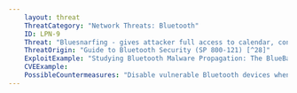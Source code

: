```yaml
---
    layout: threat
    ThreatCategory: "Network Threats: Bluetooth"
    ID: LPN-9
    Threat: "Bluesnarfing - gives attacker full access to calendar, contacts, e-mail and text messages"
    ThreatOrigin: "Guide to Bluetooth Security (SP 800-121) [^28]"
    ExploitExample: "Studying Bluetooth Malware Propagation: The BlueBag Project [^30]"
    CVEExample:
    PossibleCountermeasures: "Disable vulnerable Bluetooth devices when not in use. Note: per NIST SP 800-121 Revision 1, some _older_ devices possessed a firmware vulnerability enabling this exploit."
---
```

